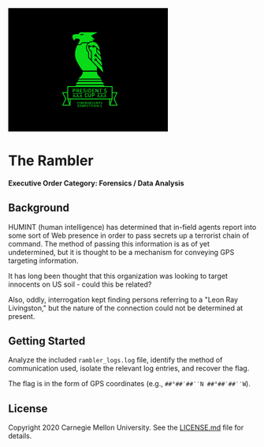 <img src="../../logo.png" height="250px">

# The Rambler
#### Executive Order Category: Forensics / Data Analysis

## Background
HUMINT (human intelligence) has determined that in-field agents report into some sort of Web
presence in order to pass secrets up a terrorist chain of command. The method of passing this
information is as of yet undetermined, but it is thought to be a mechanism for conveying GPS
targeting information.

It has long been thought that this organization was looking to target innocents on US soil -
could this be related?

Also, oddly, interrogation kept finding persons referring to a "Leon Ray Livingston," but the
nature of the connection could not be determined at present.

## Getting Started
Analyze the included `rambler_logs.log` file, identify the method of communication used, isolate
the relevant log entries, and recover the flag.

The flag is in the form of GPS coordinates (e.g., `##°##′##′′N ##°##′##′′W`).

## License
Copyright 2020 Carnegie Mellon University. See the [LICENSE.md](../../LICENSE.md) file for details.